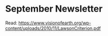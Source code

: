 # September Newsletter 

Read:
https://www.visionofearth.org/wp-content/uploads/2010/11/LawsonCriterion.pdf
